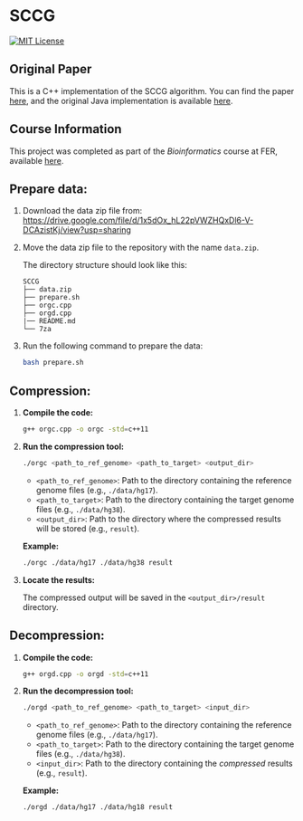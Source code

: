 # SCCG

[![MIT License](https://img.shields.io/badge/license-MIT-green.svg)](./LICENSE)

## Original Paper  
This is a C++ implementation of the SCCG algorithm. You can find the paper [here](https://academic.oup.com/bioinformatics/article/35/12/2058/5165377), and the original Java implementation is available [here](https://github.com/jhchen5/SCCG).

## Course Information  
This project was completed as part of the *Bioinformatics* course at FER, available [here](https://www.fer.unizg.hr/en/course/enbio1).

## Prepare data:
1. Download the data zip file from: https://drive.google.com/file/d/1x5dOx_hL22pVWZHQxDl6-V-DCAzistKj/view?usp=sharing

2. Move the data zip file to the repository with the name `data.zip`.

   The directory structure should look like this:
   ```
   SCCG
   ├── data.zip
   ├── prepare.sh
   ├── orgc.cpp
   ├── orgd.cpp
   |── README.md
   └── 7za
   ```

3. Run the following command to prepare the data:
    ```bash
    bash prepare.sh
    ```


## Compression:

1.  **Compile the code:**

    ```bash
    g++ orgc.cpp -o orgc -std=c++11
    ```

2.  **Run the compression tool:**

    ```bash
    ./orgc <path_to_ref_genome> <path_to_target> <output_dir>
    ```

    -   `<path_to_ref_genome>`:  Path to the directory containing the reference genome files (e.g., `./data/hg17`).
    -   `<path_to_target>`: Path to the directory containing the target genome files (e.g., `./data/hg38`).
    -   `<output_dir>`: Path to the directory where the compressed results will be stored (e.g., `result`).

    **Example:**

    ```bash
    ./orgc ./data/hg17 ./data/hg38 result
    ```

3.  **Locate the results:**

    The compressed output will be saved in the `<output_dir>/result` directory.

## Decompression:

1.  **Compile the code:**

    ```bash
    g++ orgd.cpp -o orgd -std=c++11
    ```

2.  **Run the decompression tool:**

    ```bash
    ./orgd <path_to_ref_genome> <path_to_target> <input_dir>
    ```

    -   `<path_to_ref_genome>`: Path to the directory containing the reference genome files (e.g., `./data/hg17`).
    -   `<path_to_target>`: Path to the directory containing the target genome files (e.g., `./data/hg38`).
    -   `<input_dir>`: Path to the directory containing the *compressed* results (e.g., `result`).

    **Example:**

    ```bash
    ./orgd ./data/hg17 ./data/hg18 result
    ```

